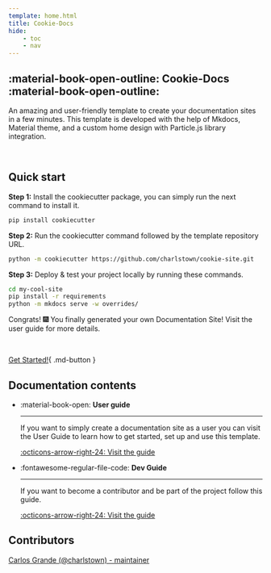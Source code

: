 ```yaml
---
template: home.html
title: Cookie-Docs
hide:
    - toc
    - nav
---
```


## :material-book-open-outline: **Cookie-Docs** :material-book-open-outline:


An amazing and user-friendly template to create your documentation sites in a few minutes. This template is developed with the help of Mkdocs, Material theme, and a custom home design with Particle.js library integration.

</br>

## Quick start

<div class="code-width" markdown>

**Step 1:** Install the cookiecutter package, you can simply run the next command to install it.

``` bash
pip install cookiecutter
```

**Step 2:** Run the cookiecutter command followed by the template repository URL.

```bash
python -m cookiecutter https://github.com/charlstown/cookie-site.git
```
**Step 3:** Deploy & test your project locally by running these commands.

```bash
cd my-cool-site
pip install -r requirements
python -m mkdocs serve -w overrides/
```

Congrats! :fireworks: You finally generated your own Documentation Site! Visit the user guide for more details.
</div>

<br>

[Get Started!](user-guide/getting-started/){ .md-button }


## Documentation contents

<div class="cards row-auto" markdown>

- :material-book-open: **User guide**  

    ---  

    If you want to simply create a documentation site as a user you can visit the User Guide to learn how to get started, set up and use this template.

    [:octicons-arrow-right-24: Visit the guide](user-guide/getting-started/)

- :fontawesome-regular-file-code: **Dev Guide**  

    ---  

    If you want to become a contributor and be part of the project follow this guide.

    [:octicons-arrow-right-24: Visit the guide](dev-guide/contribute/)

</div>


## Contributors

[Carlos Grande (@charlstown) - maintainer](https://github.com/charlstown)
